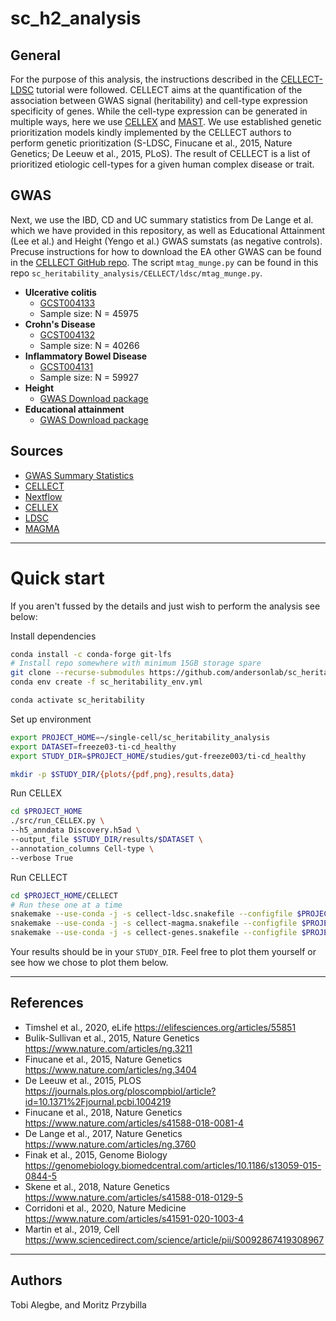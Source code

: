 # sc_h2_analysis


## General

For the purpose of this analysis, the instructions described in the [CELLECT-LDSC](https://github.com/perslab/CELLECT/wiki/CELLECT-LDSC-Tutorial) tutorial were followed. CELLECT aims at the quantification of the association between GWAS signal (heritability) and cell-type expression specificity of genes. While the cell-type expression can be generated in multiple ways, here we use [CELLEX](https://github.com/perslab/CELLEX) and [MAST](https://github.com/RGLab/MAST). We use established genetic prioritization models kindly implemented by the CELLECT authors to perform genetic prioritization (S-LDSC, Finucane et al., 2015, Nature Genetics; De Leeuw et al., 2015, PLoS). The result of CELLECT is a list of prioritized etiologic cell-types for a given human complex disease or trait.

## GWAS

Next, we use the IBD, CD and UC summary statistics from De Lange et al. which we have provided in this repository, as well as Educational Attainment (Lee et al.) and Height (Yengo et al.) GWAS sumstats (as negative controls). Precuse instructions for how to download the EA other GWAS can be found in the [CELLECT GitHub repo](https://github.com/perslab/CELLECT/wiki/CELLECT-LDSC-Tutorial#step-1-download-and-munge-gwas). The script `mtag_munge.py` can be found in this repo `sc_heritability_analysis/CELLECT/ldsc/mtag_munge.py`.

* **Ulcerative colitis**
  * [GCST004133](https://www.ebi.ac.uk/gwas/studies/GCST004133)
  * Sample size: N = 45975
* **Crohn's Disease**
  * [GCST004132](https://www.ebi.ac.uk/gwas/studies/GCST004132)
  * Sample size: N = 40266
* **Inflammatory Bowel Disease**
  * [GCST004131](https://www.ebi.ac.uk/gwas/studies/GCST004131)
  * Sample size: N = 59927
* **Height**
  * [GWAS Download package](https://github.com/mikegloudemans/gwas-download)
* **Educational attainment**
  * [GWAS Download package](https://github.com/mikegloudemans/gwas-download)

## Sources

* [GWAS Summary Statistics](https://www.ebi.ac.uk/gwas/downloads/summary-statistics)
* [CELLECT](https://github.com/perslab/CELLECT)
* [Nextflow](https://www.nextflow.io/)
* [CELLEX](https://github.com/perslab/CELLEX)
* [LDSC](https://github.com/bulik/ldsc)
* [MAGMA](https://ctg.cncr.nl/software/magma)

***

# Quick start
If you aren't fussed by the details and just wish to perform the analysis see below:

Install dependencies 

```bash
conda install -c conda-forge git-lfs
# Install repo somewhere with minimum 15GB storage spare
git clone --recurse-submodules https://github.com/andersonlab/sc_heritability_analysis.git 
conda env create -f sc_heritability_env.yml

conda activate sc_heritability
```

Set up environment

```bash
export PROJECT_HOME=~/single-cell/sc_heritability_analysis
export DATASET=freeze03-ti-cd_healthy
export STUDY_DIR=$PROJECT_HOME/studies/gut-freeze003/ti-cd_healthy

mkdir -p $STUDY_DIR/{plots/{pdf,png},results,data}
```


Run CELLEX
```bash
cd $PROJECT_HOME
./src/run_CELLEX.py \
--h5_anndata Discovery.h5ad \
--output_file $STUDY_DIR/results/$DATASET \
--annotation_columns Cell-type \
--verbose True
```


Run CELLECT
```bash
cd $PROJECT_HOME/CELLECT
# Run these one at a time
snakemake --use-conda -j -s cellect-ldsc.snakefile --configfile $PROJECT_HOME/cellect_config.yml
snakemake --use-conda -j -s cellect-magma.snakefile --configfile $PROJECT_HOME/cellect_config.yml
snakemake --use-conda -j -s cellect-genes.snakefile --configfile $PROJECT_HOME/cellect_config.yml
```

Your results should be in your ```STUDY_DIR```. Feel free to plot them yourself or see how we chose to plot them below.

***

## References

* Timshel et al., 2020, eLife <https://elifesciences.org/articles/55851>
* Bulik-Sullivan et al., 2015, Nature Genetics <https://www.nature.com/articles/ng.3211>
* Finucane et al., 2015, Nature Genetics <https://www.nature.com/articles/ng.3404>
* De Leeuw et al., 2015, PLOS <https://journals.plos.org/ploscompbiol/article?id=10.1371%2Fjournal.pcbi.1004219>
* Finucane et al., 2018, Nature Genetics <https://www.nature.com/articles/s41588-018-0081-4>
* De Lange et al., 2017, Nature Genetics <https://www.nature.com/articles/ng.3760>
* Finak et al., 2015, Genome Biology <https://genomebiology.biomedcentral.com/articles/10.1186/s13059-015-0844-5>
* Skene et al., 2018, Nature Genetics <https://www.nature.com/articles/s41588-018-0129-5>
* Corridoni et al., 2020, Nature Medicine <https://www.nature.com/articles/s41591-020-1003-4>
* Martin et al., 2019, Cell <https://www.sciencedirect.com/science/article/pii/S0092867419308967>

***

## Authors

Tobi Alegbe, and Moritz Przybilla